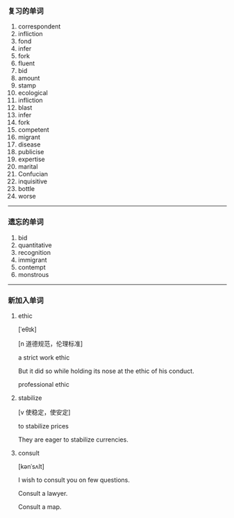 ### 复习的单词

1. correspondent
2. infliction
3. fond
4. infer
5. fork
6. fluent
7. bid
8. amount
9. stamp
10. ecological
11. infliction
12. blast
13. infer
14. fork
15. competent
16. migrant
17. disease
18. publicise
19. expertise
20. marital
21. Confucian
22. inquisitive
23. bottle
24. worse

------



### 遗忘的单词

1. bid 
2. quantitative
3. recognition
4. immigrant
5. contempt
6. monstrous

------



### 新加入单词

1. ethic

   [ˈeθɪk]

   [n 道德规范，伦理标准]

   a strict work ethic

   But it did so while holding its nose at the ethic of his conduct.

   professional ethic

2. stabilize

   [v 使稳定，使安定]

   to stabilize prices

   They are eager to stabilize currencies.

1. consult

   [kənˈsʌlt]

   I wish to consult you on few questions.

   Consult a lawyer.

   Consult a map.

   

   

   

   

   

   